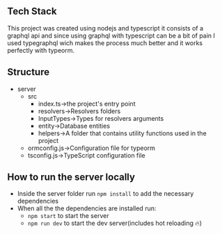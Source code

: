 
## Tech Stack
This project was created using nodejs and typescript it consists of a graphql api and since using graphql with typescript can be a bit of pain I used typegraphql wich makes the process much better and it works perfectly with typeorm.

## Structure
- server
   - src 
     - index.ts->the project's entry point  
     - resolvers->Resolvers folders
     - InputTypes->Types for resolvers arguments
     - entity->Database entities
     - helpers->A folder that contains utility functions used in the project
   - ormconfig.js->Configuration file for typeorm
   - tsconfig.js->TypeScript configuration file
   
  

## How to run the server locally
- Inside the server folder run `npm install` to add the necessary dependencies
- When all the the dependencies are installed run:
	- `npm start` to start the server
	- `npm run dev` to start the dev server(includes hot reloading :fire:)

